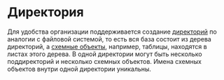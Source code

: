 # Директория

Для удобства организации поддерживается создание [директорий](../../glossary.md#folder) по аналогии с файловой системой, то есть вся база состоит из дерева директорий, а [схемные объекты](../../glossary.md#scheme-object), например, таблицы, находятся в листах этого дерева. В одной директории могут быть несколько поддиректорий и несколько схемных объектов. Имена схемных объектов внутри одной директории уникальны.
